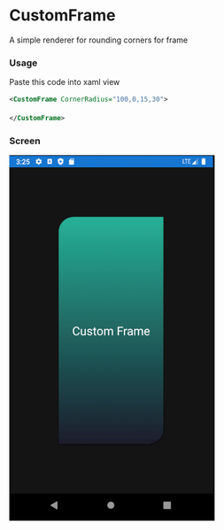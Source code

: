 # CustomFrame
A simple renderer for rounding corners for frame

### Usage
Paste this code into xaml view

```xml
<CustomFrame CornerRadius="100,0,15,30">
        
</CustomFrame>
```

### Screen
![](https://github.com/AlexanderIbraimov/CustomFrame/blob/fe643e4982b346e67c4b4ba5a72f4c37ae4359d9/Images/screen.png)
